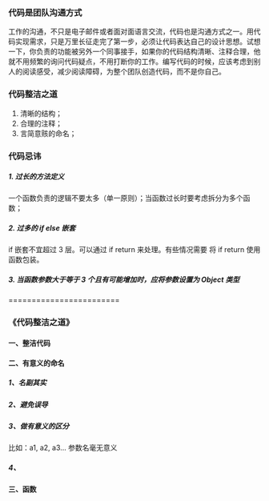 ### 代码是团队沟通方式
工作的沟通，不只是电子邮件或者面对面语言交流，代码也是沟通方式之一。用代码实现需求，只是万里长征走完了第一步，必须让代码表达自己的设计思想。试想一下，你负责的功能被另外一个同事接手，如果你的代码结构清晰、注释合理，他就不用频繁的询问代码疑点，不用打断你的工作。编写代码的时候，应该考虑到别人的阅读感受，减少阅读障碍，为整个团队创造代码，而不是你自己。

### 代码整洁之道
1. 清晰的结构；
2. 合理的注释；
3. 言简意赅的命名；

### 代码忌讳
##### 1. 过长的方法定义
一个函数负责的逻辑不要太多（单一原则）；当函数过长时要考虑拆分为多个函数；

##### 2. 过多的 if else 嵌套
if 嵌套不宜超过 3 层。可以通过 if return 来处理。有些情况需要 将 if return 使用函数包装。

##### 3. 当函数参数大于等于 3 个且有可能增加时，应将参数设置为 Object 类型

========================
### 《代码整洁之道》
#### 一、整洁代码

#### 二、有意义的命名

##### 1、名副其实
##### 2、避免误导
##### 3、做有意义的区分
比如：a1, a2, a3... 参数名毫无意义
##### 4、


#### 三、函数
